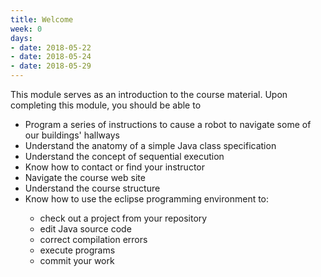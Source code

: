 ```yaml
---
title: Welcome
week: 0
days:
- date: 2018-05-22
- date: 2018-05-24
- date: 2018-05-29
---
```

This module serves as an introduction to the course material. Upon completing this module, you should be able to

<UL><LI>Program a series of instructions to cause a robot to navigate some of our buildings' hallways</LI>
<LI>Understand the anatomy of a simple Java class specification</LI>
<LI>Understand the concept of sequential execution</LI>
<LI>Know how to contact or find your instructor</LI>
<LI>Navigate the course web site</LI>
<LI>Understand the course structure</LI>
<LI>Know how to use the eclipse programming environment to:</LI>
	<UL><LI>check out a project from your repository</LI>
	<LI>edit Java source code</LI>
	<LI>correct compilation errors</LI>
	<LI>execute programs</LI>
	<LI>commit your work</LI>
</UL></UL>